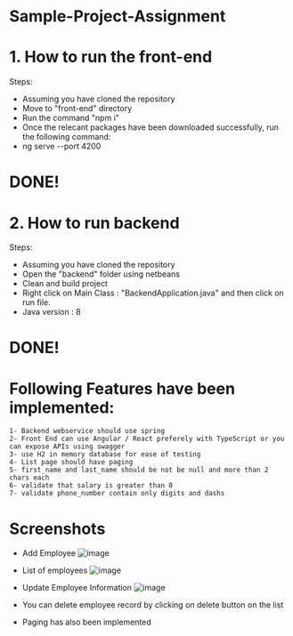 # Sample-Project-Assignment
# 1. How to run the front-end
Steps:
* Assuming you have cloned the repository
* Move to "front-end" directory
* Run the command "npm i"
* Once the relecant packages have been downloaded successfully, run the following command:
* ng serve --port 4200
# DONE!

# 2. How to run backend
Steps:
* Assuming you have cloned the repository
* Open the "backend" folder using netbeans
* Clean and build project
* Right click on Main Class : "BackendApplication.java" and then click on run file.
* Java version : 8
# DONE!

# Following Features have been implemented:

	1- Backend webservice should use spring
	2- Front End can use Angular / React preferely with TypeScript or you can expose APIs using swagger 
	3- use H2 in memory database for ease of testing
	4- List page should have paging 
	5- first_name and last_name should be not be null and more than 2 chars each 
	6- validate that salary is greater than 0
	7- validate phone_number contain only digits and dashs 

# Screenshots

* Add Employee
![image](https://user-images.githubusercontent.com/66195795/135214964-c75ecc51-3703-4ede-82ed-c535c68460e7.png)

* List of employees
![image](https://user-images.githubusercontent.com/66195795/135215076-f6fcfa8d-1755-40e0-9fc3-c32596582e32.png)

* Update Employee Information
![image](https://user-images.githubusercontent.com/66195795/135215178-b82dc722-e049-4e53-bd9e-36e1f2708bf3.png)

* You can delete employee record by clicking on delete button on the list

* Paging has also been implemented

